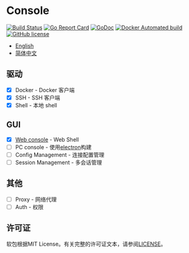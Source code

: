 # Console

[![Build Status](https://travis-ci.org/wzshiming/console.svg?branch=master)](https://travis-ci.org/wzshiming/console)
[![Go Report Card](https://goreportcard.com/badge/github.com/wzshiming/console)](https://goreportcard.com/report/github.com/wzshiming/console)
[![GoDoc](https://godoc.org/github.com/wzshiming/console?status.svg)](https://godoc.org/github.com/wzshiming/console)
[![Docker Automated build](https://img.shields.io/docker/cloud/automated/wzshiming/console.svg)](https://hub.docker.com/r/wzshiming/console)
[![GitHub license](https://img.shields.io/github/license/wzshiming/console.svg)](https://github.com/wzshiming/console/blob/master/LICENSE)

- [English](https://github.com/wzshiming/console/blob/master/README.md)
- [简体中文](https://github.com/wzshiming/console/blob/master/README_cn.md)

## 驱动
- [x] Docker - Docker 客户端
- [x] SSH - SSH 客户端
- [x] Shell - 本地 shell

## GUI
- [x] [Web console](https://github.com/wzshiming/console/blob/master/cmd/web_console/) - Web Shell
- [ ] PC console - 使用[electron](https://github.com/electron/electron)构建
- [ ] Config Management - 连接配置管理
- [ ] Session Management - 多会话管理

## 其他
- [ ] Proxy - 网络代理
- [ ] Auth - 权限
 
## 许可证

软包根据MIT License。有关完整的许可证文本，请参阅[LICENSE](https://github.com/wzshiming/console/blob/master/LICENSE)。
